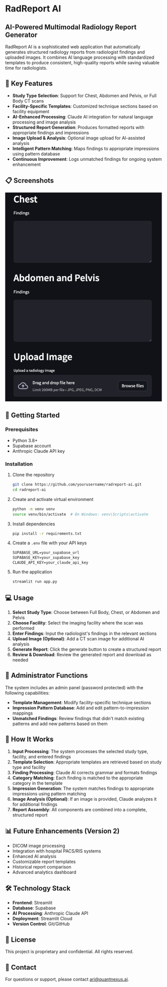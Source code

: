 # RadReport AI

## AI-Powered Multimodal Radiology Report Generator

RadReport AI is a sophisticated web application that automatically generates structured radiology reports from radiologist findings and uploaded images. It combines AI language processing with standardized templates to produce consistent, high-quality reports while saving valuable time for radiologists.

## 🌟 Key Features

- **Study Type Selection**: Support for Chest, Abdomen and Pelvis, or Full Body CT scans
- **Facility-Specific Templates**: Customized technique sections based on facility equipment
- **AI-Enhanced Processing**: Claude AI integration for natural language processing and image analysis
- **Structured Report Generation**: Produces formatted reports with appropriate findings and impressions
- **Image Upload & Analysis**: Optional image upload for AI-assisted analysis
- **Intelligent Pattern Matching**: Maps findings to appropriate impressions using pattern database
- **Continuous Improvement**: Logs unmatched findings for ongoing system enhancement

## 📋 Screenshots

![App Interface](assets/app_screen.png)

## 🚀 Getting Started

### Prerequisites

- Python 3.8+
- Supabase account
- Anthropic Claude API key

### Installation

1. Clone the repository
   ```bash
   git clone https://github.com/yourusername/radreport-ai.git
   cd radreport-ai
   ```

2. Create and activate virtual environment
   ```bash
   python -m venv venv
   source venv/bin/activate  # On Windows: venv\Scripts\activate
   ```

3. Install dependencies
   ```bash
   pip install -r requirements.txt
   ```

4. Create a `.env` file with your API keys
   ```
   SUPABASE_URL=your_supabase_url
   SUPABASE_KEY=your_supabase_key
   CLAUDE_API_KEY=your_claude_api_key
   ```

5. Run the application
   ```bash
   streamlit run app.py
   ```

## 💻 Usage

1. **Select Study Type**: Choose between Full Body, Chest, or Abdomen and Pelvis
2. **Choose Facility**: Select the imaging facility where the scan was performed
3. **Enter Findings**: Input the radiologist's findings in the relevant sections
4. **Upload Image (Optional)**: Add a CT scan image for additional AI analysis
5. **Generate Report**: Click the generate button to create a structured report
6. **Review & Download**: Review the generated report and download as needed

## 🔧 Administrator Functions

The system includes an admin panel (password protected) with the following capabilities:

- **Template Management**: Modify facility-specific technique sections
- **Impression Pattern Database**: Add and edit pattern-to-impression mappings
- **Unmatched Findings**: Review findings that didn't match existing patterns and add new patterns based on them

## 🧠 How It Works

1. **Input Processing**: The system processes the selected study type, facility, and entered findings
2. **Template Selection**: Appropriate templates are retrieved based on study type and facility
3. **Finding Processing**: Claude AI corrects grammar and formats findings
4. **Category Matching**: Each finding is matched to the appropriate category in the template
5. **Impression Generation**: The system matches findings to appropriate impressions using pattern matching
6. **Image Analysis (Optional)**: If an image is provided, Claude analyzes it for additional findings
7. **Report Assembly**: All components are combined into a complete, structured report

## 📊 Future Enhancements (Version 2)

- DICOM image processing
- Integration with hospital PACS/RIS systems
- Enhanced AI analysis
- Customizable report templates
- Historical report comparison
- Advanced analytics dashboard

## 🛠️ Technology Stack

- **Frontend**: Streamlit
- **Database**: Supabase
- **AI Processing**: Anthropic Claude API
- **Deployment**: Streamlit Cloud
- **Version Control**: Git/GitHub

## 📄 License

This project is proprietary and confidential. All rights reserved.

## 👤 Contact

For questions or support, please contact ari@quantnexus.ai.